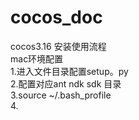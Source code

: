 # cocos_doc</br>
cocos3.16 安装使用流程</br>
mac环境配置</br>
1.进入文件目录配置setup。py</br>
2.配置对应ant ndk sdk 目录</br>
3.source ~/.bash_profile  
4.

